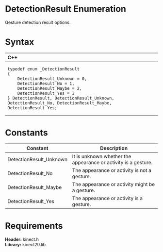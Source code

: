DetectionResult Enumeration  
===========================  

Gesture detection result options. <span id="syntaxSection"></span>

Syntax  
======  

<table>
<colgroup>
<col width="100%" />
</colgroup>
<thead>
<tr class="header">
<th align="left">C++</th>
</tr>
</thead>
<tbody>
<tr class="odd">
<td align="left"><pre><code>typedef enum _DetectionResult  
{  
    DetectionResult_Unknown = 0,  
    DetectionResult_No = 1,  
    DetectionResult_Maybe = 2,  
    DetectionResult_Yes = 3  
} DetectionResult, DetectionResult_Unknown, DetectionResult_No, DetectionResult_Maybe, DetectionResult_Yes;</code></pre></td>
</tr>
</tbody>
</table>

<span id="ID4EDB"></span>

Constants  
=========  

| Constant                 | Description                                                    |
|--------------------------|----------------------------------------------------------------|
| DetectionResult\_Unknown | It is unknown whether the appearance or activity is a gesture. |
| DetectionResult\_No      | The appearance or activity is not a gesture.                   |
| DetectionResult\_Maybe   | The appearance or activity might be a gesture.                 |
| DetectionResult\_Yes     | The appearance or activity is a gesture.                       |

<span id="requirements"></span>

Requirements  
============  

**Header:** kinect.h  
**Library:** kinect20.lib  



<!--Please do not edit the data in the comment block below.-->
<!--
TOCTitle : DetectionResult Enumeration
RLTitle : DetectionResult Enumeration
KeywordK : DetectionResult enumeration
HelpPriority : 2
KeywordF : DetectionResult
KeywordF : Microsoft.Kinect.kinect.DetectionResult
KeywordA : T:Microsoft.Kinect.kinect.DetectionResult
AssetID : T:Microsoft.Kinect.kinect.DetectionResult
Locale : en-us
CommunityContent : 1
APIType : Managed
APILocation : 
APIName : Microsoft.Kinect.kinect.DetectionResult
TargetOS : Windows
TopicType : kbSyntax
DevLang : C++
DocSet : K4Wv2
ProjType : K4Wv2Proj
Technology : Kinect for Windows
Product : Kinect for Windows SDK v2
productversion : 20
-->
